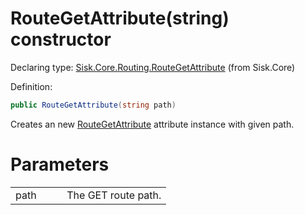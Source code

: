 <!--

Copyrights 2023 Sisk Framework - CypherPotato
Published under MIT license

!!! DO NOT EDIT THIS FILE !!!
This file was generated by a tool in the Sisk package. To edit the information in this documentation,
edit the XML documentation present in the Sisk source code.

-->


# RouteGetAttribute(string) constructor

Declaring type: [Sisk.Core.Routing.RouteGetAttribute](/spec/Sisk.Core.Routing.RouteGetAttribute.md) (from Sisk.Core)


Definition:

```cs
public RouteGetAttribute(string path)
```

Creates an new <a href="/spec/Sisk.Core.Routing.RouteGetAttribute.md">RouteGetAttribute</a> attribute instance with given path.


# Parameters

<table>
    <tbody>
<tr>
    <td width="33%">path</td>
    <td>The GET route path.</td>
</tr>
    </tbody>
</table>
